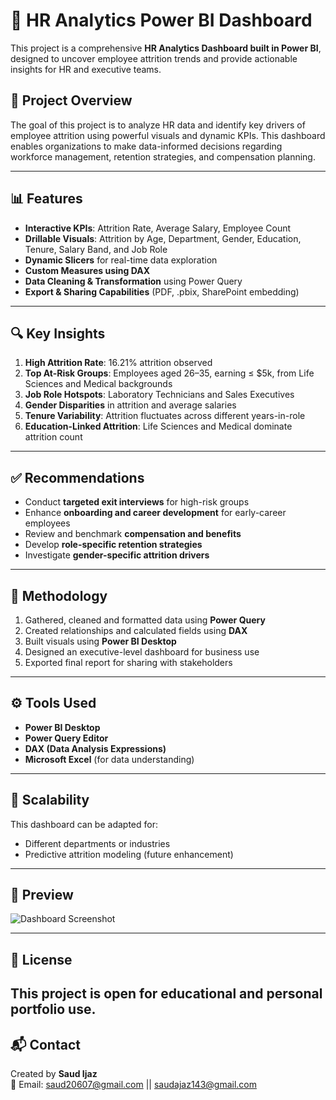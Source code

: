 # 🚀 HR Analytics Power BI Dashboard

This project is a comprehensive **HR Analytics Dashboard built in Power BI**, designed to uncover employee attrition trends and provide actionable insights for HR and executive teams.

## 📌 Project Overview

The goal of this project is to analyze HR data and identify key drivers of employee attrition using powerful visuals and dynamic KPIs. This dashboard enables organizations to make data-informed decisions regarding workforce management, retention strategies, and compensation planning.

---

## 📊 Features

- **Interactive KPIs**: Attrition Rate, Average Salary, Employee Count
- **Drillable Visuals**: Attrition by Age, Department, Gender, Education, Tenure, Salary Band, and Job Role
- **Dynamic Slicers** for real-time data exploration
- **Custom Measures using DAX**
- **Data Cleaning & Transformation** using Power Query
- **Export & Sharing Capabilities** (PDF, .pbix, SharePoint embedding)

---

## 🔍 Key Insights

1. **High Attrition Rate**: 16.21% attrition observed
2. **Top At-Risk Groups**: Employees aged 26–35, earning ≤ $5k, from Life Sciences and Medical backgrounds
3. **Job Role Hotspots**: Laboratory Technicians and Sales Executives
4. **Gender Disparities** in attrition and average salaries
5. **Tenure Variability**: Attrition fluctuates across different years-in-role
6. **Education-Linked Attrition**: Life Sciences and Medical dominate attrition count

---

## ✅ Recommendations

- Conduct **targeted exit interviews** for high-risk groups
- Enhance **onboarding and career development** for early-career employees
- Review and benchmark **compensation and benefits**
- Develop **role-specific retention strategies**
- Investigate **gender-specific attrition drivers**

---

## 🧠 Methodology

1. Gathered, cleaned and formatted data using **Power Query**
2. Created relationships and calculated fields using **DAX**
3. Built visuals using **Power BI Desktop**
4. Designed an executive-level dashboard for business use
5. Exported final report for sharing with stakeholders

---

## ⚙️ Tools Used

- **Power BI Desktop**
- **Power Query Editor**
- **DAX (Data Analysis Expressions)**
- **Microsoft Excel** (for data understanding)

---

## 🔁 Scalability

This dashboard can be adapted for:
- Different departments or industries
- Predictive attrition modeling (future enhancement)


---

## 📸 Preview

![Dashboard Screenshot](./Images/dashboard_preview.png)

---

## 🤝 License

This project is open for educational and personal portfolio use.
---

## 📬 Contact

Created by **Saud Ijaz**  
📧 Email: saud20607@gmail.com || saudajaz143@gmail.com 
